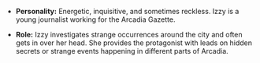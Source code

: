  - **Personality:** Energetic, inquisitive, and sometimes reckless. Izzy is a young journalist working for the Arcadia Gazette.

- **Role:** Izzy investigates strange occurrences around the city and often gets in over her head. She provides the protagonist with leads on hidden secrets or strange events happening in different parts of Arcadia.